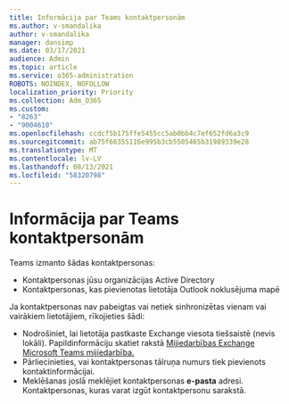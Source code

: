 ```yaml
---
title: Informācija par Teams kontaktpersonām
ms.author: v-smandalika
author: v-smandalika
manager: dansimp
ms.date: 03/17/2021
audience: Admin
ms.topic: article
ms.service: o365-administration
ROBOTS: NOINDEX, NOFOLLOW
localization_priority: Priority
ms.collection: Adm_O365
ms.custom:
- "8263"
- "9004610"
ms.openlocfilehash: ccdcf5b175ffe5455cc5ab0bb4c7ef652fd6a3c9
ms.sourcegitcommit: ab75f66355116e995b3cb5505465b31989339e28
ms.translationtype: MT
ms.contentlocale: lv-LV
ms.lasthandoff: 08/13/2021
ms.locfileid: "58320798"
---
```

# <a name="information-about-teams-contacts"></a>Informācija par Teams kontaktpersonām

Teams izmanto šādas kontaktpersonas:

- Kontaktpersonas jūsu organizācijas Active Directory
- Kontaktpersonas, kas pievienotas lietotāja Outlook noklusējuma mapē

Ja kontaktpersonas nav pabeigtas vai netiek sinhronizētas vienam vai vairākiem lietotājiem, rīkojieties šādi:

- Nodrošiniet, lai lietotāja pastkaste Exchange viesota tiešsaistē (nevis lokāli). Papildinformāciju skatiet rakstā [Mijiedarbības Exchange Microsoft Teams mijiedarbība.](https://docs.microsoft.com/microsoftteams/exchange-teams-interact)
- Pārliecinieties, vai kontaktpersonas tālruņa numurs tiek pievienots kontaktinformācijai.
- Meklēšanas joslā meklējiet kontaktpersonas **e-pasta** adresi. Kontaktpersonas, kuras varat izgūt kontaktpersonu sarakstā.


